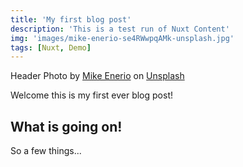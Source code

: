 ```yaml
---
title: 'My first blog post'
description: 'This is a test run of Nuxt Content'
img: 'images/mike-enerio-se4RWwpqAMk-unsplash.jpg'
tags: [Nuxt, Demo]
---
```

Header Photo by <a href="https://unsplash.com/@mikeenerio?utm_source=unsplash&utm_medium=referral&utm_content=creditCopyText">Mike Enerio</a> on <a href="https://unsplash.com/images/things/fireworks?utm_source=unsplash&utm_medium=referral&utm_content=creditCopyText">Unsplash</a>

Welcome this is my first ever blog post!

## What is going on!

So a few things...
